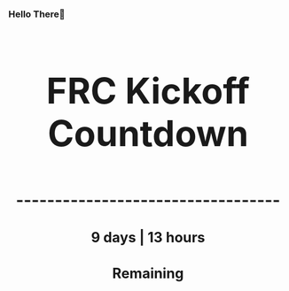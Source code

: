 ### Hello There👋

<!---START-TIMER--->
<h3 align='center' style='font-size: 64px;'>FRC Kickoff Countdown</h3>
<h3 align='center' style='font-size: 30px;'>----------------------------------</h3>
<h3 align='center' style='font-size: 25px;'>9 days | 13 hours</h3>
<h3 align='center' style='font-size: 25px;'>Remaining</h3>
<!---END-TIMER--->

